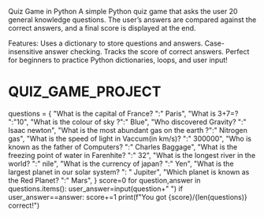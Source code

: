Quiz Game in Python
A simple Python quiz game that asks the user 20 general knowledge questions. The user’s answers are compared against the correct answers, and a final score is displayed at the end.

Features:
Uses a dictionary to store questions and answers.
Case-insensitive answer checking.
Tracks the score of correct answers.
Perfect for beginners to practice Python dictionaries, loops, and user input!

# QUIZ_GAME_PROJECT
questions = {
    "What is the capital of France?  ":" Paris",
    "What is 3+7=?  ":"10",
    "What is the colour of sky  ?":" Blue",
    "Who discovered Gravity?  ":" Isaac newton",
    "What is the most abundant gas on the earth  ?":" Nitrogen gas",
    "What is the speed of light in Vaccum(in km/s)?  ":" 300000",
    "Who is known as the father of Computers?  ":" Charles Baggage",
    "What is the freezing point of water in Farenhite?  ":" 32",
    "What is the longest river in the world?  ":" nile",
    "What is the currency of japan?  ":" Yen",
    "What is the largest planet in our solar system?  ": " Jupiter",
    "Which planet is known as the Red Planet?  ":" Mars",
}
score=0
for question,answer in questions.items():
    user_answer=input(question+" ")
    if user_answer==answer:
        score+=1
print(f"You got {score}/{len(questions)} correct!")
